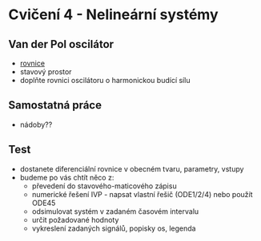 ﻿# Cvičení 4 - Nelineární systémy


## Van der Pol oscilátor
* [rovnice](https://en.wikipedia.org/wiki/Van_der_Pol_oscillator)
* stavový prostor
* doplňte rovnici oscilátoru o harmonickou budící sílu


## Samostatná práce
* nádoby??



## Test
* dostanete diferenciální rovnice v obecném tvaru, parametry, vstupy
* budeme po vás chtít něco z:
  * převedení do stavového-maticového zápisu
  * numerické řešení IVP - napsat vlastní řešič (ODE1/2/4) nebo použít ODE45
  * odsimulovat systém v zadaném časovém intervalu
  * určit požadované hodnoty
  * vykreslení zadaných signálů, popisky os, legenda


